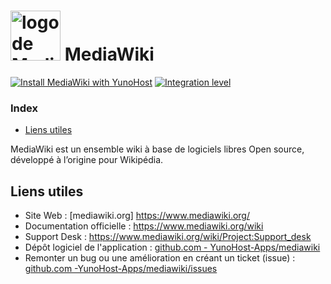 # <img src="images/Mediawiki_logo.svg" height="80px" alt="logo de MediaWiki"> MediaWiki

[![Install MediaWiki with YunoHost](https://install-app.yunohost.org/install-with-yunohost.svg)](https://install-app.yunohost.org/?app=mediawiki) [![Integration level](https://dash.yunohost.org/integration/mediawiki.svg)](https://dash.yunohost.org/appci/app/mediawiki)

### Index

- [Liens utiles](#liens-utiles)

MediaWiki est un ensemble wiki à base de logiciels libres Open source, développé à l’origine pour Wikipédia.

## Liens utiles

+ Site Web : [mediawiki.org] https://www.mediawiki.org/  
+ Documentation officielle : https://www.mediawiki.org/wiki  
+ Support Desk : https://www.mediawiki.org/wiki/Project:Support_desk
+ Dépôt logiciel de l'application : [github.com - YunoHost-Apps/mediawiki](https://github.com/YunoHost-Apps/mediawiki_ynh)
+ Remonter un bug ou une amélioration en créant un ticket (issue) : [github.com -YunoHost-Apps/mediawiki/issues](https://github.com/YunoHost-Apps/mediawiki_ynh/issues)